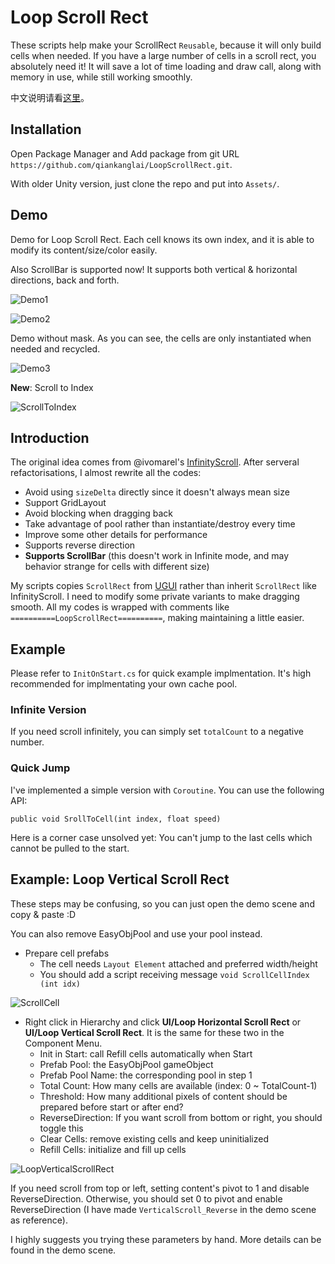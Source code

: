 # Loop Scroll Rect

These scripts help make your ScrollRect `Reusable`, because it will only build cells when needed. If you have a large number of cells in a scroll rect, you absolutely need it! It will save a lot of time loading and draw call, along with memory in use, while still working smoothly.

中文说明请看[这里](http://qiankanglai.me/2015/08/15/LoopScrollRect/)。

## Installation

Open Package Manager and Add package from git URL `https://github.com/qiankanglai/LoopScrollRect.git`.

With older Unity version, just clone the repo and put into `Assets/`.

## Demo

Demo for Loop Scroll Rect. Each cell knows its own index, and it is able to modify its content/size/color easily.

Also ScrollBar is supported now! It supports both vertical & horizontal directions, back and forth.

![Demo1](Images/demo1.gif)

![Demo2](Images/demo2.gif)

Demo without mask. As you can see, the cells are only instantiated when needed and recycled.

![Demo3](Images/demo3.gif)

**New**: Scroll to Index

![ScrollToIndex](Images/ScrollToIndex.gif)

## Introduction

The original idea comes from @ivomarel's [InfinityScroll](https://github.com/ivomarel/InfinityScroll). After serveral refactorisations, I almost rewrite all the codes:
- Avoid using `sizeDelta` directly since it doesn't always mean size
- Support GridLayout
- Avoid blocking when dragging back
- Take advantage of pool rather than instantiate/destroy every time
- Improve some other details for performance
- Supports reverse direction
- **Supports ScrollBar** (this doesn't work in Infinite mode, and may behavior strange for cells with different size)

My scripts copies `ScrollRect` from [UGUI](https://bitbucket.org/Unity-Technologies/ui) rather than inherit `ScrollRect` like InfinityScroll. I need to modify some private variants to make dragging smooth. All my codes is wrapped with comments like `==========LoopScrollRect==========`, making maintaining a little easier.

## Example

Please refer to `InitOnStart.cs` for quick example implmentation. It's high recommended for implmentating your own cache pool.

### Infinite Version

If you need scroll infinitely, you can simply set `totalCount` to a negative number.

### Quick Jump

I've implemented a simple version with `Coroutine`. You can use the following API:

    public void SrollToCell(int index, float speed)

Here is a corner case unsolved yet: You can't jump to the last cells which cannot be pulled to the start.

## Example: Loop Vertical Scroll Rect

These steps may be confusing, so you can just open the demo scene and copy & paste :D

You can also remove EasyObjPool and use your pool instead.

- Prepare cell prefabs
    - The cell needs `Layout Element` attached and preferred width/height
    - You should add a script receiving message `void ScrollCellIndex (int idx) `

![ScrollCell](Images/ScrollCell.png)

- Right click in Hierarchy and click **UI/Loop Horizontal Scroll Rect** or **UI/Loop Vertical Scroll Rect**. It is the same for these two in the Component Menu.
    - Init in Start: call Refill cells automatically when Start
    - Prefab Pool: the EasyObjPool gameObject
    - Prefab Pool Name: the corresponding pool in step 1
    - Total Count: How many cells are available (index: 0 ~ TotalCount-1)
    - Threshold: How many additional pixels of content should be prepared before start or after end?
    - ReverseDirection: If you want scroll from bottom or right, you should toggle this
    - Clear Cells: remove existing cells and keep uninitialized
    - Refill Cells: initialize and fill up cells

![LoopVerticalScrollRect](Images/LoopVerticalScrollRect.png)

If you need scroll from top or left, setting content's pivot to 1 and disable ReverseDirection. Otherwise, you should set 0 to pivot and enable ReverseDirection (I have made `VerticalScroll_Reverse` in the demo scene as reference).

I highly suggests you trying these parameters by hand. More details can be found in the demo scene.
